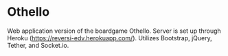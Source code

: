 # Othello
Web application version of the boardgame Othello.
Server is set up through Heroku (https://reversi-edv.herokuapp.com/).
Utilizes Bootstrap, jQuery, Tether, and Socket.io.

